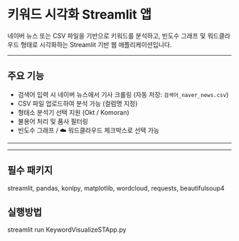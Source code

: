 #  키워드 시각화 Streamlit 앱

네이버 뉴스 또는 CSV 파일을 기반으로 키워드를 분석하고, 빈도수 그래프 및 워드클라우드 형태로 시각화하는 Streamlit 기반 웹 애플리케이션입니다.

---

##  주요 기능

-  검색어 입력 시 네이버 뉴스에서 기사 크롤링 (자동 저장: `검색어_naver_news.csv`)
-  CSV 파일 업로드하여 분석 가능 (컬럼명 지정)
-  형태소 분석기 선택 지원 (Okt / Komoran)
-  불용어 처리 및 품사 필터링
-  빈도수 그래프 / ☁️ 워드클라우드 체크박스로 선택 가능

---


---

##  필수 패키지
streamlit, pandas, konlpy, matplotlib, wordcloud, requests, beautifulsoup4

## 실행방법
streamlit run KeywordVisualizeSTApp.py


